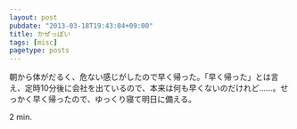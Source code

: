 ```yaml
---
layout: post
pubdate: "2013-03-18T19:43:04+09:00"
title: かぜっぽい
tags: [misc]
pagetype: posts
---
```

朝から体がだるく、危ない感じがしたので早く帰った。「早く帰った」とは言え、定時10分後に会社を出ているので、本来は何も早くないのだけれど……。せっかく早く帰ったので、ゆっくり寝て明日に備える。

2 min.
